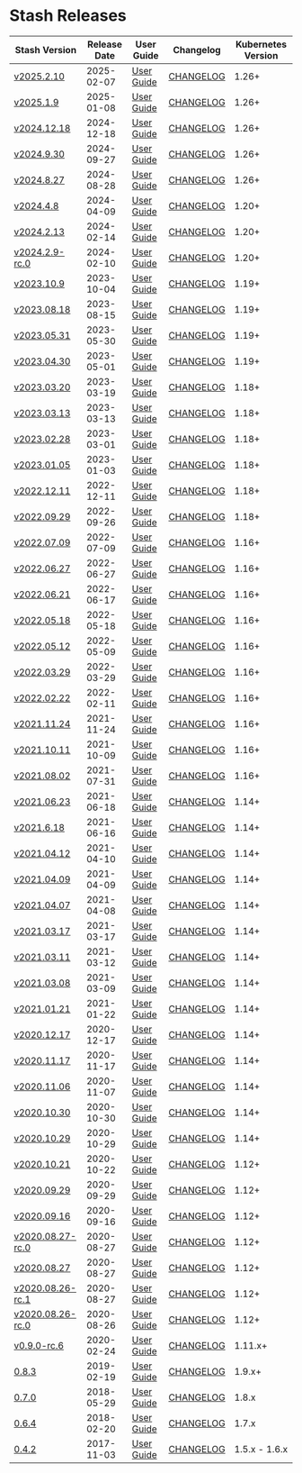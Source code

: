 # Stash Releases

| Stash Version | Release Date | User Guide | Changelog | Kubernetes Version |
|--------------------------- | ------------ | ---------- | --------- | ------------------ |
| [v2025.2.10](https:/github.com/stashed/CHANGELOG/releases/tag/v2025.2.10) | 2025-02-07 | [User Guide](https://stash.run/docs/v2025.2.10) | [CHANGELOG](/releases/v2025.2.10/README.md) | 1.26+ |
| [v2025.1.9](https:/github.com/stashed/CHANGELOG/releases/tag/v2025.1.9) | 2025-01-08 | [User Guide](https://stash.run/docs/v2025.1.9) | [CHANGELOG](/releases/v2025.1.9/README.md) | 1.26+ |
| [v2024.12.18](https:/github.com/stashed/CHANGELOG/releases/tag/v2024.12.18) | 2024-12-18 | [User Guide](https://stash.run/docs/v2024.12.18) | [CHANGELOG](/releases/v2024.12.18/README.md) | 1.26+ |
| [v2024.9.30](https:/github.com/stashed/CHANGELOG/releases/tag/v2024.9.30) | 2024-09-27 | [User Guide](https://stash.run/docs/v2024.9.30) | [CHANGELOG](/releases/v2024.9.30/README.md) | 1.26+ |
| [v2024.8.27](https:/github.com/stashed/CHANGELOG/releases/tag/v2024.8.27) | 2024-08-28 | [User Guide](https://stash.run/docs/v2024.8.27) | [CHANGELOG](/releases/v2024.8.27/README.md) | 1.26+ |
| [v2024.4.8](https:/github.com/stashed/CHANGELOG/releases/tag/v2024.4.8) | 2024-04-09 | [User Guide](https://stash.run/docs/v2024.4.8) | [CHANGELOG](/releases/v2024.4.8/README.md) | 1.20+ |
| [v2024.2.13](https:/github.com/stashed/CHANGELOG/releases/tag/v2024.2.13) | 2024-02-14 | [User Guide](https://stash.run/docs/v2024.2.13) | [CHANGELOG](/releases/v2024.2.13/README.md) | 1.20+ |
| [v2024.2.9-rc.0](https:/github.com/stashed/CHANGELOG/releases/tag/v2024.2.9-rc.0) | 2024-02-10 | [User Guide](https://stash.run/docs/v2024.2.9-rc.0) | [CHANGELOG](/releases/v2024.2.9-rc.0/README.md) | 1.20+ |
| [v2023.10.9](https:/github.com/stashed/CHANGELOG/releases/tag/v2023.10.9) | 2023-10-04 | [User Guide](https://stash.run/docs/v2023.10.9) | [CHANGELOG](/releases/v2023.10.9/README.md) | 1.19+ |
| [v2023.08.18](https:/github.com/stashed/CHANGELOG/releases/tag/v2023.08.18) | 2023-08-15 | [User Guide](https://stash.run/docs/v2023.08.18) | [CHANGELOG](/releases/v2023.08.18/README.md) | 1.19+ |
| [v2023.05.31](https:/github.com/stashed/CHANGELOG/releases/tag/v2023.05.31) | 2023-05-30 | [User Guide](https://stash.run/docs/v2023.05.31) | [CHANGELOG](/releases/v2023.05.31/README.md) | 1.19+ |
| [v2023.04.30](https:/github.com/stashed/CHANGELOG/releases/tag/v2023.04.30) | 2023-05-01 | [User Guide](https://stash.run/docs/v2023.04.30) | [CHANGELOG](/releases/v2023.04.30/README.md) | 1.19+ |
| [v2023.03.20](https:/github.com/stashed/CHANGELOG/releases/tag/v2023.03.20) | 2023-03-19 | [User Guide](https://stash.run/docs/v2023.03.20) | [CHANGELOG](/releases/v2023.03.20/README.md) | 1.18+ |
| [v2023.03.13](https:/github.com/stashed/CHANGELOG/releases/tag/v2023.03.13) | 2023-03-13 | [User Guide](https://stash.run/docs/v2023.03.13) | [CHANGELOG](/releases/v2023.03.13/README.md) | 1.18+ |
| [v2023.02.28](https:/github.com/stashed/CHANGELOG/releases/tag/v2023.02.28) | 2023-03-01 | [User Guide](https://stash.run/docs/v2023.02.28) | [CHANGELOG](/releases/v2023.02.28/README.md) | 1.18+ |
| [v2023.01.05](https:/github.com/stashed/CHANGELOG/releases/tag/v2023.01.05) | 2023-01-03 | [User Guide](https://stash.run/docs/v2023.01.05) | [CHANGELOG](/releases/v2023.01.05/README.md) | 1.18+ |
| [v2022.12.11](https:/github.com/stashed/CHANGELOG/releases/tag/v2022.12.11) | 2022-12-11 | [User Guide](https://stash.run/docs/v2022.12.11) | [CHANGELOG](/releases/v2022.12.11/README.md) | 1.18+ |
| [v2022.09.29](https:/github.com/stashed/CHANGELOG/releases/tag/v2022.09.29) | 2022-09-26 | [User Guide](https://stash.run/docs/v2022.09.29) | [CHANGELOG](/releases/v2022.09.29/README.md) | 1.18+ |
| [v2022.07.09](https:/github.com/stashed/CHANGELOG/releases/tag/v2022.07.09) | 2022-07-09 | [User Guide](https://stash.run/docs/v2022.07.09) | [CHANGELOG](/releases/v2022.07.09/README.md) | 1.16+ |
| [v2022.06.27](https:/github.com/stashed/CHANGELOG/releases/tag/v2022.06.27) | 2022-06-27 | [User Guide](https://stash.run/docs/v2022.06.27) | [CHANGELOG](/releases/v2022.06.27/README.md) | 1.16+ |
| [v2022.06.21](https:/github.com/stashed/CHANGELOG/releases/tag/v2022.06.21) | 2022-06-17 | [User Guide](https://stash.run/docs/v2022.06.21) | [CHANGELOG](/releases/v2022.06.21/README.md) | 1.16+ |
| [v2022.05.18](https:/github.com/stashed/CHANGELOG/releases/tag/v2022.05.18) | 2022-05-18 | [User Guide](https://stash.run/docs/v2022.05.18) | [CHANGELOG](/releases/v2022.05.18/README.md) | 1.16+ |
| [v2022.05.12](https:/github.com/stashed/CHANGELOG/releases/tag/v2022.05.12) | 2022-05-09 | [User Guide](https://stash.run/docs/v2022.05.12) | [CHANGELOG](/releases/v2022.05.12/README.md) | 1.16+ |
| [v2022.03.29](https:/github.com/stashed/CHANGELOG/releases/tag/v2022.03.29) | 2022-03-29 | [User Guide](https://stash.run/docs/v2022.03.29) | [CHANGELOG](/releases/v2022.03.29/README.md) | 1.16+ |
| [v2022.02.22](https:/github.com/stashed/CHANGELOG/releases/tag/v2022.02.22) | 2022-02-11 | [User Guide](https://stash.run/docs/v2022.02.22) | [CHANGELOG](/releases/v2022.02.22/README.md) | 1.16+ |
| [v2021.11.24](https:/github.com/stashed/CHANGELOG/releases/tag/v2021.11.24) | 2021-11-24 | [User Guide](https://stash.run/docs/v2021.11.24) | [CHANGELOG](/releases/v2021.11.24/README.md) | 1.16+ |
| [v2021.10.11](https:/github.com/stashed/CHANGELOG/releases/tag/v2021.10.11) | 2021-10-09 | [User Guide](https://stash.run/docs/v2021.10.11) | [CHANGELOG](/releases/v2021.10.11/README.md) | 1.16+ |
| [v2021.08.02](https:/github.com/stashed/CHANGELOG/releases/tag/v2021.08.02) | 2021-07-31 | [User Guide](https://stash.run/docs/v2021.08.02) | [CHANGELOG](/releases/v2021.08.02/README.md) | 1.16+ |
| [v2021.06.23](https:/github.com/stashed/CHANGELOG/releases/tag/v2021.06.23) | 2021-06-18 | [User Guide](https://stash.run/docs/v2021.06.23) | [CHANGELOG](/releases/v2021.06.23/README.md) | 1.14+ |
| [v2021.6.18](https:/github.com/stashed/CHANGELOG/releases/tag/v2021.6.18) | 2021-06-16 | [User Guide](https://stash.run/docs/v2021.6.18) | [CHANGELOG](/releases/v2021.6.18/README.md) | 1.14+ |
| [v2021.04.12](https:/github.com/stashed/CHANGELOG/releases/tag/v2021.04.12) | 2021-04-10 | [User Guide](https://stash.run/docs/v2021.04.12) | [CHANGELOG](/releases/v2021.04.12/README.md) | 1.14+ |
| [v2021.04.09](https:/github.com/stashed/CHANGELOG/releases/tag/v2021.04.09) | 2021-04-09 | [User Guide](https://stash.run/docs/v2021.04.09) | [CHANGELOG](/releases/v2021.04.09/README.md) | 1.14+ |
| [v2021.04.07](https:/github.com/stashed/CHANGELOG/releases/tag/v2021.04.07) | 2021-04-08 | [User Guide](https://stash.run/docs/v2021.04.07) | [CHANGELOG](/releases/v2021.04.07/README.md) | 1.14+ |
| [v2021.03.17](https:/github.com/stashed/CHANGELOG/releases/tag/v2021.03.17) | 2021-03-17 | [User Guide](https://stash.run/docs/v2021.03.17) | [CHANGELOG](/releases/v2021.03.17/README.md) | 1.14+ |
| [v2021.03.11](https:/github.com/stashed/CHANGELOG/releases/tag/v2021.03.11) | 2021-03-12 | [User Guide](https://stash.run/docs/v2021.03.11) | [CHANGELOG](/releases/v2021.03.11/README.md) | 1.14+ |
| [v2021.03.08](https:/github.com/stashed/CHANGELOG/releases/tag/v2021.03.08) | 2021-03-09 | [User Guide](https://stash.run/docs/v2021.03.08) | [CHANGELOG](/releases/v2021.03.08/README.md) | 1.14+ |
| [v2021.01.21](https:/github.com/stashed/CHANGELOG/releases/tag/v2021.01.21) | 2021-01-22 | [User Guide](https://stash.run/docs/v2021.01.21) | [CHANGELOG](/releases/v2021.01.21/README.md) | 1.14+ |
| [v2020.12.17](https:/github.com/stashed/CHANGELOG/releases/tag/v2020.12.17) | 2020-12-17 | [User Guide](https://stash.run/docs/v2020.12.17) | [CHANGELOG](/releases/v2020.12.17/README.md) | 1.14+ |
| [v2020.11.17](https:/github.com/stashed/CHANGELOG/releases/tag/v2020.11.17) | 2020-11-17 | [User Guide](https://stash.run/docs/v2020.11.17) | [CHANGELOG](/releases/v2020.11.17/README.md) | 1.14+ |
| [v2020.11.06](https:/github.com/stashed/CHANGELOG/releases/tag/v2020.11.06) | 2020-11-07 | [User Guide](https://stash.run/docs/v2020.11.06) | [CHANGELOG](/releases/v2020.11.06/README.md) | 1.14+ |
| [v2020.10.30](https:/github.com/stashed/CHANGELOG/releases/tag/v2020.10.30) | 2020-10-30 | [User Guide](https://stash.run/docs/v2020.10.30) | [CHANGELOG](/releases/v2020.10.30/README.md) | 1.14+ |
| [v2020.10.29](https:/github.com/stashed/CHANGELOG/releases/tag/v2020.10.29) | 2020-10-29 | [User Guide](https://stash.run/docs/v2020.10.29) | [CHANGELOG](/releases/v2020.10.29/README.md) | 1.14+ |
| [v2020.10.21](https:/github.com/stashed/CHANGELOG/releases/tag/v2020.10.21) | 2020-10-22 | [User Guide](https://stash.run/docs/v2020.10.21) | [CHANGELOG](/releases/v2020.10.21/README.md) | 1.12+ |
| [v2020.09.29](https:/github.com/stashed/CHANGELOG/releases/tag/v2020.09.29) | 2020-09-29 | [User Guide](https://stash.run/docs/v2020.09.29) | [CHANGELOG](/releases/v2020.09.29/README.md) | 1.12+ |
| [v2020.09.16](https:/github.com/stashed/CHANGELOG/releases/tag/v2020.09.16) | 2020-09-16 | [User Guide](https://stash.run/docs/v2020.09.16) | [CHANGELOG](/releases/v2020.09.16/README.md) | 1.12+ |
| [v2020.08.27-rc.0](https:/github.com/stashed/CHANGELOG/releases/tag/v2020.08.27-rc.0) | 2020-08-27 | [User Guide](https://stash.run/docs/v2020.08.27-rc.0) | [CHANGELOG](/releases/v2020.08.27-rc.0/README.md) | 1.12+ |
| [v2020.08.27](https:/github.com/stashed/CHANGELOG/releases/tag/v2020.08.27) | 2020-08-27 | [User Guide](https://stash.run/docs/v2020.08.27) | [CHANGELOG](/releases/v2020.08.27/README.md) | 1.12+ |
| [v2020.08.26-rc.1](https:/github.com/stashed/CHANGELOG/releases/tag/v2020.08.26-rc.1) | 2020-08-27 | [User Guide](https://stash.run/docs/v2020.08.26-rc.1) | [CHANGELOG](/releases/v2020.08.26-rc.1/README.md) | 1.12+ |
| [v2020.08.26-rc.0](https:/github.com/stashed/CHANGELOG/releases/tag/v2020.08.26-rc.0) | 2020-08-26 | [User Guide](https://stash.run/docs/v2020.08.26-rc.0) | [CHANGELOG](/releases/v2020.08.26-rc.0/README.md) | 1.12+ |
| [v0.9.0-rc.6](https://github.com/stashed/stash/releases/tag/v0.9.0-rc.6) | 2020-02-24 | [User Guide](https://stash.run/docs/v0.9.0-rc.6) | [CHANGELOG](https://github.com/stashed/stash/releases/tag/v0.9.0-rc.6) | 1.11.x+ |
| [0.8.3](https://github.com/stashed/stash/releases/tag/0.8.3) | 2019-02-19 | [User Guide](https://stash.run/docs/0.8.3) | [CHANGELOG](https://github.com/stashed/stash/releases/tag/0.8.3) | 1.9.x+ |
| [0.7.0](https://github.com/stashed/stash/releases/tag/0.7.0) | 2018-05-29 | [User Guide](https://stash.run/docs/0.7.0) | [CHANGELOG](https://github.com/stashed/stash/releases/tag/0.7.0) | 1.8.x |
| [0.6.4](https://github.com/stashed/stash/releases/tag/0.6.4) | 2018-02-20 | [User Guide](https://stash.run/docs/0.6.4) | [CHANGELOG](https://github.com/stashed/stash/releases/tag/0.6.4) | 1.7.x |
| [0.4.2](https://github.com/stashed/stash/releases/tag/0.4.2) | 2017-11-03 | [User Guide](https://github.com/stashed/docs/tree/0.4.2/docs) | [CHANGELOG](https://github.com/stashed/stash/releases/tag/0.4.2) | 1.5.x - 1.6.x |
